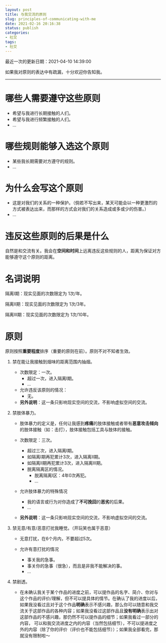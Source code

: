 ```yaml
---
layout: post
title: 与我交流的原则
slug: principles-of-communicating-with-me
date: 2021-02-16 20:16:38
status: publish
categories:
- 社交
tags:
- 社交
---
```

最近一次的更新日期：2021-04-10 14:39:00

<!--more-->

如果我对原则的表达中有疏漏，十分欢迎你告知我。

---
# 哪些人需要遵守这些原则
- 希望与我进行长期接触的人们。
- 希望与我进行频繁接触的人们。
- ...

# 哪些规则能够入选这个原则
- 某些我长期需要对方遵守的规则。
- ...

# 为什么会写这个原则
- 这是对我们的关系的一种保护。（倘若不写出来，某天可能会以一种更激烈的方式被表达出来，而那样的方式会对我们的关系造成或多或少的伤害。）
- ...

# 违反这些原则的后果是什么
自然是和交流有关。我会在**空间和时间**上远离违反这些规则的人，距离为保证对方能够遵守这个原则的距离。

# 名词说明

隔离Ⅰ期：现实见面的次数限定为 1次/年。

隔离Ⅱ期：现实见面的次数限定为 1次/3年。

隔离Ⅲ期：现实见面的次数限定为 1次/10年。

# 原则

原则按照**重要程度**排序（重要的原则在前）。原则不对不知者生效。

1. 禁在能让我接触到烟味的距离范围内抽烟。

   - 次数限定：一次。
     - 超过一次，进入隔离Ⅰ期。
     - ...
   - 允许违反该原则的情况：
     - 无。
   - **另外说明**：这一条只影响现实空间的交流，不影响虚拟空间的交流。

2. 禁肢体暴力。

   - 肢体暴力的定义是，任何让我感到**疼痛**的肢体接触或者带有**恶意攻击倾向**的肢体接触（如：击打），肢体接触包括工具与肢体的接触。
   - 次数限定：三次。
     - 超过三次，进入隔离Ⅰ期。
     - 如隔离Ⅰ期再犯累计3次，进入隔离Ⅱ期。
     - 如隔离Ⅱ期再犯累计3次，进入隔离Ⅲ期。
     - 脱离隔离区的情况。
       - 脱离隔离Ⅰ区：4年0次再犯。
       - ...

   - 允许肢体暴力的特殊情况
     - 我的语言或行为对你造成了**不可挽回**的**恶劣**的后果。
     - ...
   - **另外说明**：这一条只影响现实空间的交流，不影响虚拟空间的交流。

3. 禁无意/有意/恶意打扰我睡觉。（开玩笑也属于恶意） 

   - 无意打扰，在6个月内，不要超过5次。

   - 允许有意打扰的情况
     - 事关我的急事。
     - 事关你的急事（很急），而且是非我不能解决的事。
     - ...

4. 禁剧透。

   - 在未确认我关于某个作品的进度之前，可以提作品的名字、简介、你对与这个作品的评价/理解，但不可以提具体的情节。在确认了我的进度以后，如果我没看过且对于这个作品**明确**表示不感兴趣，那么你可以随意和我交流关于这部作品的各种内容；如果我没看过这部作品且**没有明确**表示出对这部作品的不感兴趣，那仍然不可以提作品的细节；如果我看过一部分的内容， 可以和我交流进度之内的内容（当然包括细节），不可以提进度之外的内容（除了你的评价（评价也不能包括细节））；如果我全部看完，那就没有限制啦～




